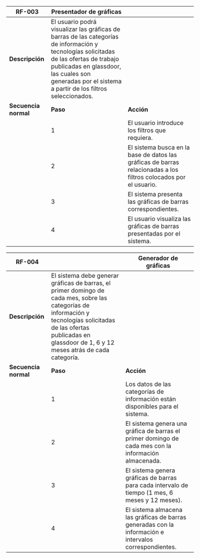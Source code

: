 |  RF-003 | Presentador de gráficas   |   |
| ------------ | ----------- | ------------ |
| **Descripción** |El usuario podrá visualizar las gráficas de barras de las categorías de información y tecnologías solicitadas de las ofertas de trabajo publicadas en glassdoor, las cuales son generadas por el sistema a partir de los filtros seleccionados.   |   |
|**Secuencia normal**   |**Paso**   |**Acción**   |
|   | 1 | El usuario introduce los filtros que requiera. |
|   | 2 | El sistema busca en la base de datos las gráficas de barras relacionadas a los filtros colocados por el usuario.  |
|   | 3 | El sistema presenta las gráficas de barras correspondientes.  |
|   | 4 | El usuario visualiza las gráficas de barras presentadas por el sistema.  |

|  RF-004 |   | Generador de gráficas  |
| ------------ | ------------ | ------------ |
|  **Descripción** | El sistema debe generar gráficas de barras, el primer domingo de cada mes, sobre las categorías de información y tecnologías solicitadas de las ofertas publicadas en glassdoor de 1, 6 y 12 meses atrás de cada categoría.  |   |
| **Secuencia normal** | **Paso**  |  **Acción** |
|   |  1 |  Los datos de las categorías de información están disponibles para el sistema. |
|   | 2  |  El sistema genera una gráfica de barras el primer domingo de cada mes con la información almacenada. |
|   |  3 | El sistema genera gráficas de barras para cada intervalo de tiempo (1 mes, 6 meses y 12 meses).  |
|   | 4  |  El sistema almacena las gráficas de barras generadas con la información e intervalos correspondientes. |

